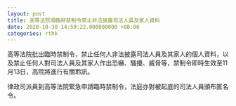 ```yaml
---
layout: post
title: 高等法院頒臨時禁制令禁止非法披露司法人員及家人資料
date: 2020-10-30 14:59:22.000000000 +08:00
categories: rthk
---
```


高等法院批出臨時禁制令，禁止任何人非法披露司法人員及其家人的個人資料，以及禁止任何人對司法人員及其家人作出恐嚇、騷擾、威脅等，禁制令即時生效至11月13日，高院將進行有關聆訊。

律政司派員到高等法院緊急申請臨時禁制令，法庭亦對被起底的司法人員頒布匿名令。
